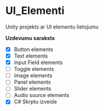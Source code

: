 # UI_Elementi
Unity projekts ar UI elementu lietojumu

**Uzdevumu saraksts**
- [x] Button elements
- [x] Text elements
- [x] Input Field elements
- [ ] Toggle elements
- [ ] Image elements
- [ ] Panel elements
- [ ] Slider elements
- [ ] Audio source elements
- [x] C# Skrptu izveide
